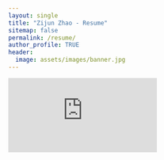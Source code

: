 ```yaml
---
layout: single
title: "Zijun Zhao - Resume"
sitemap: false
permalink: /resume/
author_profile: TRUE
header:
  image: assets/images/banner.jpg
---
```


<embed src="https://github.com/JasonChiu-lone/resume/blob/main/Zhao%20Zijun%20-%20Resume.pdf" type="application/pdf" />
